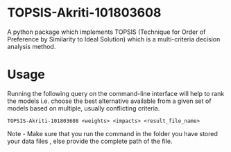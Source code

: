 # TOPSIS-Akriti-101803608

A python package which implements TOPSIS (Technique for Order of Preference by Similarity to Ideal Solution) which is a multi-criteria decision analysis method.

# Usage

Running the following query on the command-line interface will help to rank the models i.e. choose the best alternative available from a given set of models 
based on multiple, usually conflicting criteria.
  
    TOPSIS-Akriti-101803608 <weights> <impacts> <result_file_name>

Note - Make sure that you run the command in the folder you have stored your data files , else provide the complete path of the file.
